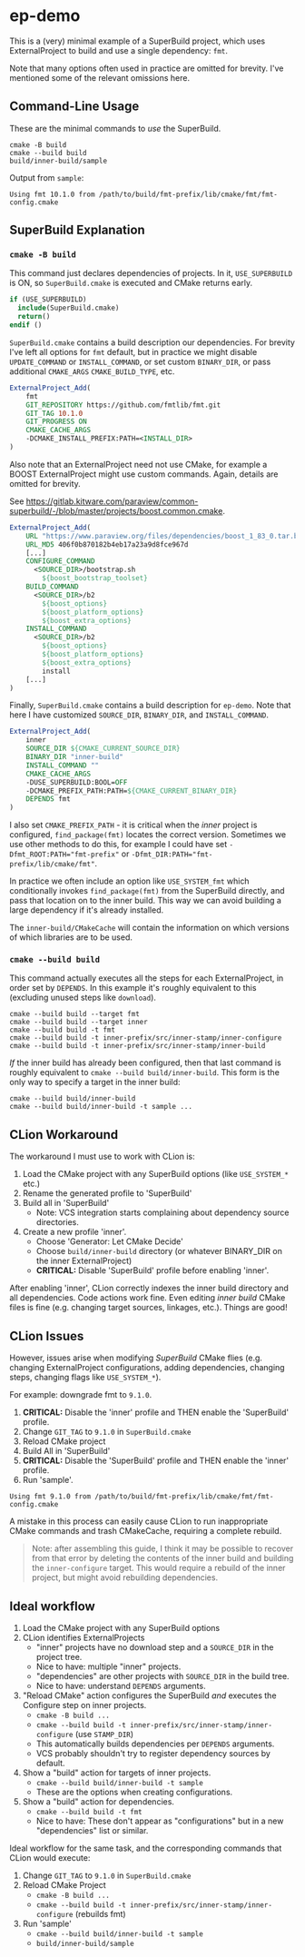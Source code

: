 # ep-demo

This is a (very) minimal example of a SuperBuild project, which uses ExternalProject to build and
use a single dependency: `fmt`.

Note that many options often used in practice are omitted for brevity. I've mentioned some of the
relevant omissions here.

## Command-Line Usage

These are the minimal commands to _use_ the SuperBuild.

```shell
cmake -B build
cmake --build build
build/inner-build/sample
```

Output from `sample`:

```text
Using fmt 10.1.0 from /path/to/build/fmt-prefix/lib/cmake/fmt/fmt-config.cmake
```

## SuperBuild Explanation

### `cmake -B build`

This command just declares dependencies of projects. In it, `USE_SUPERBUILD` is ON,
so `SuperBuild.cmake` is executed and CMake returns early.

```cmake
if (USE_SUPERBUILD)
  include(SuperBuild.cmake)
  return()
endif ()
```

`SuperBuild.cmake` contains a build description our dependencies. For brevity I've
left all options for `fmt` default, but in practice we might disable `UPDATE_COMMAND`
or `INSTALL_COMMAND`, or set custom `BINARY_DIR`, or pass additional `CMAKE_ARGS`
`CMAKE_BUILD_TYPE`, etc.

```cmake
ExternalProject_Add(
    fmt
    GIT_REPOSITORY https://github.com/fmtlib/fmt.git
    GIT_TAG 10.1.0
    GIT_PROGRESS ON
    CMAKE_CACHE_ARGS
    -DCMAKE_INSTALL_PREFIX:PATH=<INSTALL_DIR>
)
```

Also note that an ExternalProject need not use CMake, for example a BOOST ExternalProject might use
custom commands. Again, details are omitted for brevity.

See https://gitlab.kitware.com/paraview/common-superbuild/-/blob/master/projects/boost.common.cmake.

```cmake
ExternalProject_Add(
    URL "https://www.paraview.org/files/dependencies/boost_1_83_0.tar.bz2"
    URL_MD5 406f0b870182b4eb17a23a9d8fce967d
    [...]
    CONFIGURE_COMMAND
      <SOURCE_DIR>/bootstrap.sh
        ${boost_bootstrap_toolset}
    BUILD_COMMAND
      <SOURCE_DIR>/b2
        ${boost_options}
        ${boost_platform_options}
        ${boost_extra_options}
    INSTALL_COMMAND
      <SOURCE_DIR>/b2
        ${boost_options}
        ${boost_platform_options}
        ${boost_extra_options}
        install
    [...]
)
```

Finally, `SuperBuild.cmake` contains a build description for `ep-demo`. Note that here I have
customized `SOURCE_DIR`, `BINARY_DIR`, and `INSTALL_COMMAND`.

```cmake
ExternalProject_Add(
    inner
    SOURCE_DIR ${CMAKE_CURRENT_SOURCE_DIR}
    BINARY_DIR "inner-build"
    INSTALL_COMMAND ""
    CMAKE_CACHE_ARGS
    -DUSE_SUPERBUILD:BOOL=OFF
    -DCMAKE_PREFIX_PATH:PATH=${CMAKE_CURRENT_BINARY_DIR}
    DEPENDS fmt
)
```

I also set `CMAKE_PREFIX_PATH` - it is critical when the _inner_ project is
configured, `find_package(fmt)` locates the correct version. Sometimes we use other methods to do
this, for example I could have set `-Dfmt_ROOT:PATH="fmt-prefix"`
or `-Dfmt_DIR:PATH="fmt-prefix/lib/cmake/fmt"`.

In practice we often include an option like `USE_SYSTEM_fmt` which conditionally
invokes `find_package(fmt)` from the SuperBuild directly, and pass that location on to the inner
build. This way we can avoid building a large dependency if it's already installed.

The `inner-build/CMakeCache` will contain the information on which versions of which libraries are
to be used.

### `cmake --build build`

This command actually executes all the steps for each ExternalProject, in order set by `DEPENDS`. In
this example it's roughly equivalent to this (excluding unused steps like `download`).

```shell
cmake --build build --target fmt
cmake --build build --target inner
cmake --build build -t fmt
cmake --build build -t inner-prefix/src/inner-stamp/inner-configure
cmake --build build -t inner-prefix/src/inner-stamp/inner-build
```

_If_ the inner build has already been configured, then that last command is roughly equivalent
to `cmake --build build/inner-build`. This form is the only way to specify a target in the inner
build:

```shell
cmake --build build/inner-build
cmake --build build/inner-build -t sample ...
```

## CLion Workaround

The workaround I must use to work with CLion is:

1. Load the CMake project with any SuperBuild options (like `USE_SYSTEM_*` etc.)
2. Rename the generated profile to 'SuperBuild'
3. Build all in 'SuperBuild'
    - Note: VCS integration starts complaining about dependency source directories.
4. Create a new profile 'inner'.
    - Choose 'Generator: Let CMake Decide'
    - Choose `build/inner-build` directory (or whatever BINARY_DIR on the inner ExternalProject)
    - __CRITICAL:__ Disable 'SuperBuild' profile before enabling 'inner'.

After enabling 'inner', CLion correctly indexes the inner build directory and all dependencies. Code
actions work fine. Even editing _inner build_ CMake files is fine (e.g. changing target sources,
linkages, etc.). Things are good!

## CLion Issues

However, issues arise when modifying _SuperBuild_ CMake flies (e.g. changing ExternalProject
configurations, adding dependencies, changing steps, changing flags like `USE_SYSTEM_*`).

For example: downgrade fmt to `9.1.0`.

1. __CRITICAL:__ Disable the 'inner' profile and THEN enable the 'SuperBuild' profile.
2. Change `GIT_TAG` to `9.1.0` in `SuperBuild.cmake`
3. Reload CMake project
4. Build All in 'SuperBuild'
5. __CRITICAL:__ Disable the 'SuperBuild' profile and THEN enable the 'inner' profile.
6. Run 'sample'.

```text
Using fmt 9.1.0 from /path/to/build/fmt-prefix/lib/cmake/fmt/fmt-config.cmake
```

A mistake in this process can easily cause CLion to run inappropriate CMake commands and trash
CMakeCache, requiring a complete rebuild.

> Note: after assembling this guide, I think it may be possible to recover from that error by
> deleting the contents of the inner build and building the `inner-configure` target. This would
> require a rebuild of the inner project, but might avoid rebuilding dependencies.

## Ideal workflow

1. Load the CMake project with any SuperBuild options
2. CLion identifies ExternalProjects
    - "inner" projects have no download step and a `SOURCE_DIR` in the project tree.
    - Nice to have: multiple "inner" projects.
    - "dependencies" are other projects with `SOURCE_DIR` in the build tree.
    - Nice to have: understand `DEPENDS` arguments.
3. "Reload CMake" action configures the SuperBuild _and_ executes the Configure step on inner
   projects.
    - `cmake -B build ...`
    - `cmake --build build -t inner-prefix/src/inner-stamp/inner-configure` (use `STAMP_DIR`)
    - This automatically builds dependencies per `DEPENDS` arguments.
    - VCS probably shouldn't try to register dependency sources by default.
4. Show a "build" action for targets of inner projects.
    - `cmake --build build/inner-build -t sample`
    - These are the options when creating configurations.
5. Show a "build" action for dependencies.
    - `cmake --build build -t fmt`
    - Nice to have: These don't appear as "configurations" but in a new "dependencies" list or
      similar.

Ideal workflow for the same task, and the corresponding commands that CLion would execute:

1. Change `GIT_TAG` to `9.1.0` in `SuperBuild.cmake`
2. Reload CMake Project
    - `cmake -B build ...`
    - `cmake --build build -t inner-prefix/src/inner-stamp/inner-configure` (rebuilds fmt)
3. Run 'sample'
    - `cmake --build build/inner-build -t sample`
    - `build/inner-build/sample`
